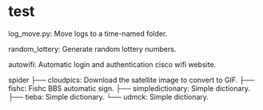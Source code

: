 # test
log_move.py: Move logs to a time-named folder.

random_lottery: Generate random lottery numbers.

autowifi: Automatic login and authentication cisco wifi website.

spider
├── cloudpics: Download the satellite image to convert to GIF.
├── fishc: Fishc BBS automatic sign.
├── simpledictionary: Simple dictionary.
├── tieba: Simple dictionary.
└── udmck: Simple dictionary.
